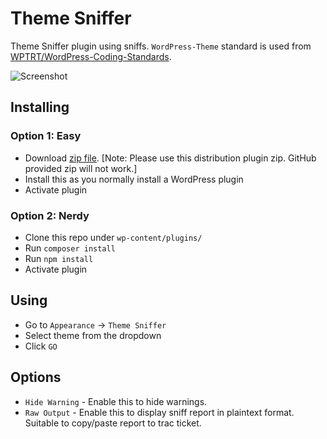 # Theme Sniffer

Theme Sniffer plugin using sniffs. `WordPress-Theme` standard is used from [WPTRT/WordPress-Coding-Standards](https://github.com/WPTRT/WordPress-Coding-Standards).

![Screenshot](screenshot.png?raw=true)

## Installing

### Option 1: Easy

* Download [zip file](https://github.com/WPTRT/theme-sniffer/releases/download/0.1.4/theme-sniffer.0.1.4.zip). [Note: Please use this distribution plugin zip. GitHub provided zip will not work.]
* Install this as you normally install a WordPress plugin
* Activate plugin

### Option 2: Nerdy

* Clone this repo under `wp-content/plugins/`
* Run `composer install`
* Run `npm install`
* Activate plugin

## Using

* Go to `Appearance` -> `Theme Sniffer`
* Select theme from the dropdown
* Click `GO`

## Options

* `Hide Warning` - Enable this to hide warnings.
* `Raw Output` - Enable this to display sniff report in plaintext format. Suitable to copy/paste report to trac ticket.
